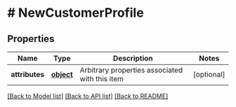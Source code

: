 # # NewCustomerProfile

## Properties

Name | Type | Description | Notes
------------ | ------------- | ------------- | -------------
**attributes** | [**object**](.md) | Arbitrary properties associated with this item | [optional] 

[[Back to Model list]](../../README.md#documentation-for-models) [[Back to API list]](../../README.md#documentation-for-api-endpoints) [[Back to README]](../../README.md)


